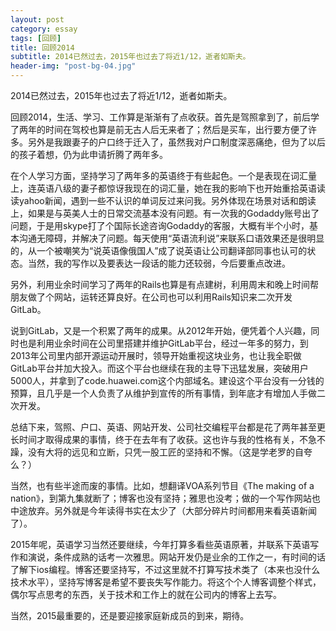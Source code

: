 ```yaml
---
layout: post
category: essay
tags: [回顾]
title: 回顾2014
subtitle: 2014已然过去，2015年也过去了将近1/12，逝者如斯夫。
header-img: "post-bg-04.jpg"
---
```


2014已然过去，2015年也过去了将近1/12，逝者如斯夫。

回顾2014，生活、学习、工作算是渐渐有了点收获。首先是驾照拿到了，前后学了两年的时间在驾校也算是前无古人后无来者了；然后是买车，出行要方便了许多。另外是我跟妻子的户口终于迁入了，虽然我对户口制度深恶痛绝，但为了以后的孩子着想，仍为此申请折腾了两年多。

在个人学习方面，坚持学习了两年多的英语终于有些起色。一个是表现在词汇量上，连英语八级的妻子都惊讶我现在的词汇量，她在我的影响下也开始重拾英语读读yahoo新闻，遇到一些不认识的单词反过来问我。另外体现在场景对话和朗读上，如果是与英美人士的日常交流基本没有问题。有一次我的Godaddy账号出了问题，于是用skype打了个国际长途咨询Godaddy的客服，大概有半个小时，基本沟通无障碍，并解决了问题。每天使用“英语流利说”来联系口语效果还是很明显的，从一个被嘲笑为“说英语像俄国人”成了说英语让公司翻译部同事也认可的状态。当然，我的写作以及要表达一段话的能力还较弱，今后要重点改进。

另外，利用业余时间学习了两年的Rails也算是有点建树，利用周末和晚上时间帮朋友做了个网站，运转还算良好。在公司也可以利用Rails知识来二次开发GitLab。

说到GitLab，又是一个积累了两年的成果。从2012年开始，便凭着个人兴趣，同时也是利用业余时间在公司里搭建并维护GitLab平台，经过一年多的努力，到2013年公司里内部开源运动开展时，领导开始重视这块业务，也让我全职做GitLab平台并加大投入。而这个平台也继续在我的主导下迅猛发展，突破用户5000人，并拿到了code.huawei.com这个内部域名。建设这个平台没有一分钱的预算，且几乎是一个人负责了从维护到宣传的所有事情，到年底才有增加人手做二次开发。

总结下来，驾照、户口、英语、网站开发、公司社交编程平台都是花了两年甚至更长时间才取得成果的事情，终于在去年有了收获。这也许与我的性格有关，不急不躁，没有大将的远见和立断，只凭一股工匠的坚持和不懈。（这是学老罗的自夸么？）

当然，也有些半途而废的事情。比如，想翻译VOA系列节目《The making of a nation》，到第九集就断了；博客也没有坚持；雅思也没考；做的一个写作网站也中途放弃。另外就是今年读得书实在太少了（大部分碎片时间都用来看英语新闻了）。

2015年呢，英语学习当然还要继续，今年打算多看些英语原著，并联系下英语写作和演说，条件成熟的话考一次雅思。网站开发仍是业余的工作之一，有时间的话了解下ios编程。博客还要坚持写，不过这里就不打算写技术类了（本来也没什么技术水平），坚持写博客是希望不要丧失写作能力。将这个个人博客调整个样式，偶尔写点思考的东西，关于技术和工作上的就在公司内的博客上去写。

当然，2015最重要的，还是要迎接家庭新成员的到来，期待。
